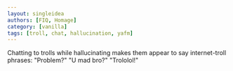 ```yaml
---
layout: singleidea
authors: [FIQ, Homage]
category: [vanilla]
tags: [troll, chat, hallucination, yafm]
---
```

Chatting to trolls while hallucinating makes them appear to say internet-troll phrases: "Problem?" "U mad bro?" "Trololol!"
